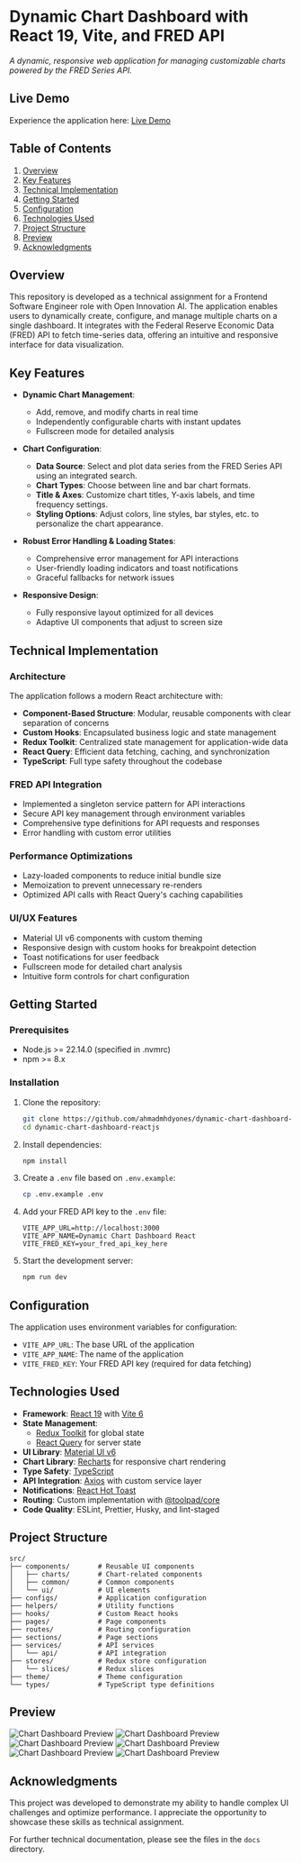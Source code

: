 # Dynamic Chart Dashboard with React 19, Vite, and FRED API

_A dynamic, responsive web application for managing customizable charts powered by the FRED Series API._

## Live Demo

Experience the application here: [Live Demo](https://dynamic-chart-dashboard-reactjs.vercel.app/)

## Table of Contents

1. [Overview](#overview)
2. [Key Features](#key-features)
3. [Technical Implementation](#technical-implementation)
4. [Getting Started](#getting-started)
5. [Configuration](#configuration)
6. [Technologies Used](#technologies-used)
7. [Project Structure](#project-structure)
8. [Preview](#preview)
9. [Acknowledgments](#acknowledgments)

## Overview

This repository is developed as a technical assignment for a Frontend Software Engineer role with Open Innovation AI. The application enables users to dynamically create, configure, and manage multiple charts on a single dashboard. It integrates with the Federal Reserve Economic Data (FRED) API to fetch time-series data, offering an intuitive and responsive interface for data visualization.

## Key Features

- **Dynamic Chart Management**:

    - Add, remove, and modify charts in real time
    - Independently configurable charts with instant updates
    - Fullscreen mode for detailed analysis

- **Chart Configuration**:

    - **Data Source**: Select and plot data series from the FRED Series API using an integrated search.
    - **Chart Types**: Choose between line and bar chart formats.
    - **Title & Axes**: Customize chart titles, Y-axis labels, and time frequency settings.
    - **Styling Options**: Adjust colors, line styles, bar styles, etc. to personalize the chart appearance.

- **Robust Error Handling & Loading States**:

    - Comprehensive error management for API interactions
    - User-friendly loading indicators and toast notifications
    - Graceful fallbacks for network issues

- **Responsive Design**:
    - Fully responsive layout optimized for all devices
    - Adaptive UI components that adjust to screen size

## Technical Implementation

### Architecture

The application follows a modern React architecture with:

- **Component-Based Structure**: Modular, reusable components with clear separation of concerns
- **Custom Hooks**: Encapsulated business logic and state management
- **Redux Toolkit**: Centralized state management for application-wide data
- **React Query**: Efficient data fetching, caching, and synchronization
- **TypeScript**: Full type safety throughout the codebase

### FRED API Integration

- Implemented a singleton service pattern for API interactions
- Secure API key management through environment variables
- Comprehensive type definitions for API requests and responses
- Error handling with custom error utilities

### Performance Optimizations

- Lazy-loaded components to reduce initial bundle size
- Memoization to prevent unnecessary re-renders
- Optimized API calls with React Query's caching capabilities

### UI/UX Features

- Material UI v6 components with custom theming
- Responsive design with custom hooks for breakpoint detection
- Toast notifications for user feedback
- Fullscreen mode for detailed chart analysis
- Intuitive form controls for chart configuration

## Getting Started

### Prerequisites

- Node.js >= 22.14.0 (specified in .nvmrc)
- npm >= 8.x

### Installation

1. Clone the repository:

    ```bash
    git clone https://github.com/ahmadmhdyones/dynamic-chart-dashboard-reactjs.git
    cd dynamic-chart-dashboard-reactjs
    ```

2. Install dependencies:

    ```bash
    npm install
    ```

3. Create a `.env` file based on `.env.example`:

    ```bash
    cp .env.example .env
    ```

4. Add your FRED API key to the `.env` file:

    ```
    VITE_APP_URL=http://localhost:3000
    VITE_APP_NAME=Dynamic Chart Dashboard React
    VITE_FRED_KEY=your_fred_api_key_here
    ```

5. Start the development server:

    ```bash
    npm run dev
    ```

## Configuration

The application uses environment variables for configuration:

- `VITE_APP_URL`: The base URL of the application
- `VITE_APP_NAME`: The name of the application
- `VITE_FRED_KEY`: Your FRED API key (required for data fetching)

## Technologies Used

- **Framework**: [React 19](https://react.dev/) with [Vite 6](https://vitejs.dev/)
- **State Management**:
    - [Redux Toolkit](https://redux-toolkit.js.org/) for global state
    - [React Query](https://tanstack.com/query/latest) for server state
- **UI Library**: [Material UI v6](https://mui.com/)
- **Chart Library**: [Recharts](https://recharts.org/) for responsive chart rendering
- **Type Safety**: [TypeScript](https://www.typescriptlang.org/)
- **API Integration**: [Axios](https://axios-http.com/) with custom service layer
- **Notifications**: [React Hot Toast](https://react-hot-toast.com/)
- **Routing**: Custom implementation with [@toolpad/core](https://mui.com/toolpad/core/)
- **Code Quality**: ESLint, Prettier, Husky, and lint-staged

## Project Structure

```
src/
├── components/       # Reusable UI components
│   ├── charts/       # Chart-related components
│   ├── common/       # Common components
│   └── ui/           # UI elements
├── configs/          # Application configuration
├── helpers/          # Utility functions
├── hooks/            # Custom React hooks
├── pages/            # Page components
├── routes/           # Routing configuration
├── sections/         # Page sections
├── services/         # API services
│   └── api/          # API integration
├── stores/           # Redux store configuration
│   └── slices/       # Redux slices
├── theme/            # Theme configuration
└── types/            # TypeScript type definitions
```

## Preview

![Chart Dashboard Preview](./public/assets/images/preview_1.jpeg)
![Chart Dashboard Preview](./public/assets/images/preview_2.jpeg)
![Chart Dashboard Preview](./public/assets/images/preview_3.jpeg)
![Chart Dashboard Preview](./public/assets/images/preview_4.jpeg)
![Chart Dashboard Preview](./public/assets/images/preview_5.jpeg)
![Chart Dashboard Preview](./public/assets/images/preview_6.jpeg)

## Acknowledgments

This project was developed to demonstrate my ability to handle complex UI challenges and optimize performance. I appreciate the opportunity to showcase these skills as technical assignment.

For further technical documentation, please see the files in the `docs` directory.

